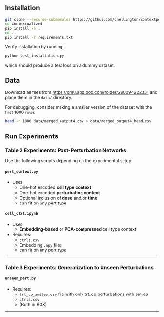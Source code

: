 ## Installation

```bash
git clone --recurse-submodules https://github.com/cnellington/contextpert.git
cd Contextualized
pip install -e .
cd ..
pip install -r requirements.txt
```

Verify installation by running:
```bash
python test_installation.py
```

which should produce a test loss on a dummy dataset.

## Data
Download all files from https://cmu.app.box.com/folder/290094222331 and place them in the `data/` directory.

For debugging, consider making a smaller version of the dataset with the first 1000 rows
```bash
head -n 1000 data/merged_output4.csv > data/merged_output4_head.csv
```

## Run Experiments

### Table 2 Experiments: Post-Perturbation Networks

Use the following scripts depending on the experimental setup:

#### `pert_context.py`

- Uses:
  - One-hot encoded **cell type context**
  - One-hot encoded **perturbation context**
  - Optional inclusion of **dose** and/or **time**
  - can fit on any pert type

#### `cell_ctxt.ipynb`

- Uses:
  - **Embedding-based** or **PCA-compressed** cell type context
- Requires:
  - `ctrls.csv`
  - Embedding `.npy` files 
  - can fit on any pert type

---

### Table 3 Experiments: Generalization to Unseen Perturbations

#### `unseen_pert.py`

- Requires:
  - `trt_cp_smiles.csv` file with only trt_cp perturbations with smiles
  - `ctrls.csv`
  - (Both in BOX)

---
